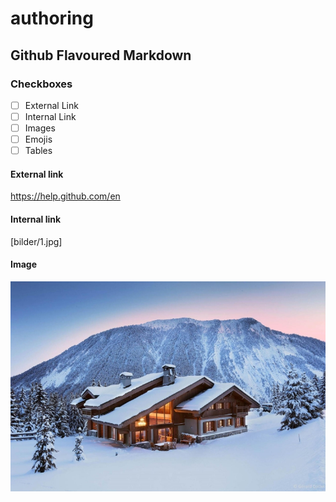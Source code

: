 # authoring

## Github Flavoured Markdown

### Checkboxes
* [ ] External Link
* [ ] Internal Link
* [ ] Images
* [ ] Emojis
* [ ] Tables

#### External link
<https://help.github.com/en>

#### Internal link
[bilder/1.jpg]

#### Image
![bild](/bilder/1.jpg)
